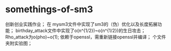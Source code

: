 # somethings-of-sm3
创新创业实践作业；
在 mysm3文件中实现了sm3的（伪）优化以及长度拓展功能；
birthday_attack文件中实现了o(n^{1/2})~o(n^{1/2})的生日攻击；
Rho_attack为o(pho)~o(1);
依赖于openssl，需重新链接openssl并编译；
个文件夹附实验图；
